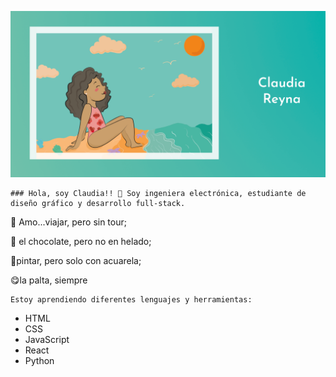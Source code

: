   

<p align="center">
  <img src="Beach.png" width="1000"/>
</p>


```
### Hola, soy Claudia!! 👋 Soy ingeniera electrónica, estudiante de diseño gráfico y desarrollo full-stack.
```


:rocket: Amo...viajar, pero sin tour;  

:chocolate_bar: el chocolate, pero no en helado;  

:art:pintar, pero solo con acuarela;  

:yum:la palta, siempre  

```
Estoy aprendiendo diferentes lenguajes y herramientas:
```

- HTML
- CSS
- JavaScript
- React
- Python
